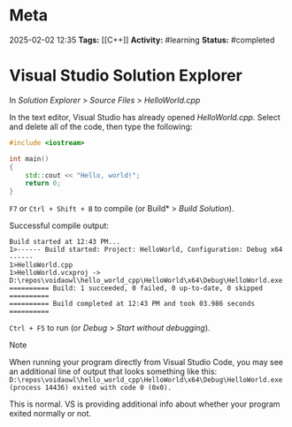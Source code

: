 # Meta
2025-02-02 12:35
**Tags:** [[C++]]
**Activity:** #learning 
**Status:** #completed 

# Visual Studio Solution Explorer

In *Solution Explorer* > *Source Files* > *HelloWorld.cpp*

In the text editor, Visual Studio has already opened *HelloWorld.cpp*. Select and delete all of the code, then type the following:
```C++ title:HelloWorld.cpp
#include <iostream>

int main()
{
	std::cout << "Hello, world!";
	return 0;
}
```

`F7` or `Ctrl + Shift + B` to compile (or Build* > *Build Solution*).

Successful compile output:
```Shell title:output.sh
Build started at 12:43 PM...
1>------ Build started: Project: HelloWorld, Configuration: Debug x64 ------
1>HelloWorld.cpp
1>HelloWorld.vcxproj -> D:\repos\voidaowl\hello_world_cpp\HelloWorld\x64\Debug\HelloWorld.exe
========== Build: 1 succeeded, 0 failed, 0 up-to-date, 0 skipped ==========
========== Build completed at 12:43 PM and took 03.986 seconds ==========
```

`Ctrl + F5` to run (or *Debug* > *Start without debugging*).

> [!Note]
> When running your program directly from Visual Studio Code, you may see an additional line of output that looks something like this:
> `D:\repos\voidaowl\hello_world_cpp\HelloWorld\x64\Debug\HelloWorld.exe (process 14436) exited with code 0 (0x0).`
> 
> This is normal. VS is providing additional info about whether your program exited normally or not.

